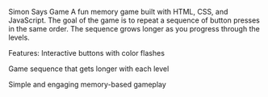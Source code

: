 Simon Says Game
A fun memory game built with HTML, CSS, and JavaScript. The goal of the game is to repeat a sequence of button presses in the same order. The sequence grows longer as you progress through the levels.

Features:
Interactive buttons with color flashes

Game sequence that gets longer with each level

Simple and engaging memory-based gameplay
